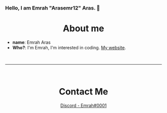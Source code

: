 ### Hello, I am Emrah "Arasemr12" Aras. 👋

<h1 align="center">About me</h1>

- __**name**__: Emrah Aras
- **Who?**: I'm Emrah, I'm interested in coding. [My website](https://emraharas.xyz/).

<br>
<hr>
<br>

<h1 align="center">Contact Me</h1>

<p align="center">
  <a href="https://discord.com/users/441221465019514881" target="_blank">Discord - Emrah#0001</a>
</p>
